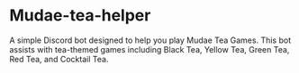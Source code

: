 # Mudae-tea-helper
A simple Discord bot designed to help you play Mudae Tea Games. This bot assists with tea-themed games including Black Tea, Yellow Tea, Green Tea, Red Tea, and Cocktail Tea.
